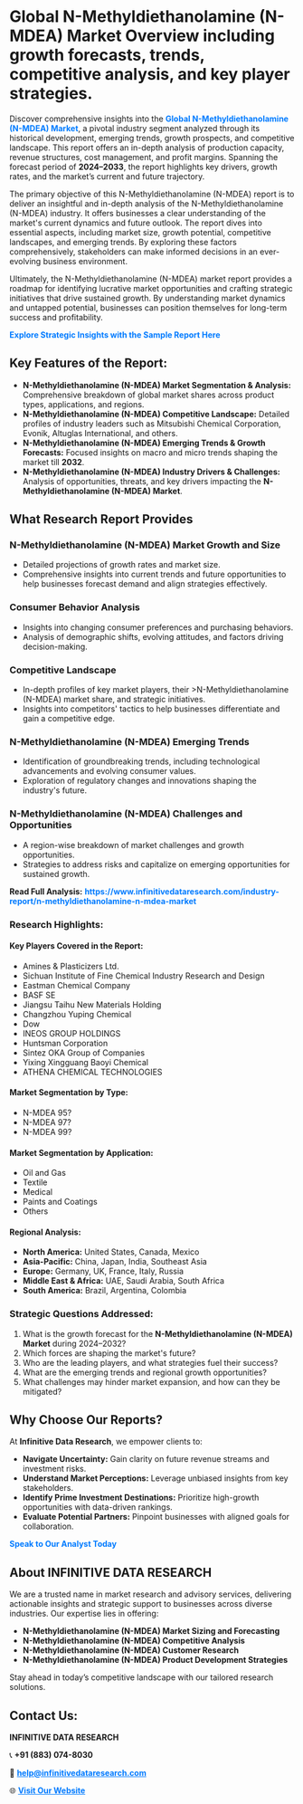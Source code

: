 <h1>Global N-Methyldiethanolamine (N-MDEA) Market Overview including growth forecasts, trends, competitive analysis, and key player strategies.</h1>
<p>
Discover comprehensive insights into the 
<a href="https://www.infinitivedataresearch.com/industry-report/n-methyldiethanolamine-n-mdea-market" rel="dofollow" style="color: #007BFF; text-decoration: none;"><strong>Global N-Methyldiethanolamine (N-MDEA) Market</strong></a>, a pivotal industry segment analyzed through its historical development, emerging trends, growth prospects, and competitive landscape. This report offers an in-depth analysis of production capacity, revenue structures, cost management, and profit margins. Spanning the forecast period of <strong>2024–2033</strong>, the report highlights key drivers, growth rates, and the market’s current and future trajectory.
</p>
<p>
The primary objective of this N-Methyldiethanolamine (N-MDEA) report is to deliver an insightful and in-depth analysis of the N-Methyldiethanolamine (N-MDEA) industry. It offers businesses a clear understanding of the market's current dynamics and future outlook. The report dives into essential aspects, including market size, growth potential, competitive landscapes, and emerging trends. By exploring these factors comprehensively, stakeholders can make informed decisions in an ever-evolving business environment.
</p>
<p>
Ultimately, the N-Methyldiethanolamine (N-MDEA) market report provides a roadmap for identifying lucrative market opportunities and crafting strategic initiatives that drive sustained growth. By understanding market dynamics and untapped potential, businesses can position themselves for long-term success and profitability.
</p>
<p>
<a href="https://www.infinitivedataresearch.com/request-sample/reportId=105249" style="color: #007BFF; text-decoration: none;"><strong>Explore Strategic Insights with the Sample Report Here</strong></a>
</p>

<h2>Key Features of the Report:</h2>
<ul>
<li><strong>N-Methyldiethanolamine (N-MDEA) Market Segmentation & Analysis:</strong> Comprehensive breakdown of global market shares across product types, applications, and regions.</li>
<li><strong>N-Methyldiethanolamine (N-MDEA) Competitive Landscape:</strong> Detailed profiles of industry leaders such as Mitsubishi Chemical Corporation, Evonik, Altuglas International, and others.</li>
<li><strong>N-Methyldiethanolamine (N-MDEA) Emerging Trends & Growth Forecasts:</strong> Focused insights on macro and micro trends shaping the market till <strong>2032</strong>.</li>
<li><strong>N-Methyldiethanolamine (N-MDEA) Industry Drivers & Challenges:</strong> Analysis of opportunities, threats, and key drivers impacting the <strong>N-Methyldiethanolamine (N-MDEA) Market</strong>.</li>
</ul>

<h2>What Research Report Provides</h2>
<h3>N-Methyldiethanolamine (N-MDEA) Market Growth and Size</h3>
<ul>
<li>Detailed projections of growth rates and market size.</li>
<li>Comprehensive insights into current trends and future opportunities to help businesses forecast demand and align strategies effectively.</li>
</ul>

<h3>Consumer Behavior Analysis</h3>
<ul>
<li>Insights into changing consumer preferences and purchasing behaviors.</li>
<li>Analysis of demographic shifts, evolving attitudes, and factors driving decision-making.</li>
</ul>

<h3>Competitive Landscape</h3>
<ul>
<li>In-depth profiles of key market players, their >N-Methyldiethanolamine (N-MDEA) market share, and strategic initiatives.</li>
<li>Insights into competitors' tactics to help businesses differentiate and gain a competitive edge.</li>
</ul>

<h3>N-Methyldiethanolamine (N-MDEA) Emerging Trends</h3>
<ul>
<li>Identification of groundbreaking trends, including technological advancements and evolving consumer values.</li>
<li>Exploration of regulatory changes and innovations shaping the industry's future.</li>
</ul>

<h3>N-Methyldiethanolamine (N-MDEA) Challenges and Opportunities</h3>
<ul>
<li>A region-wise breakdown of market challenges and growth opportunities.</li>
<li>Strategies to address risks and capitalize on emerging opportunities for sustained growth.</li>
</ul>
<p><strong>Read Full Analysis:</strong> <a href="https://www.infinitivedataresearch.com/industry-report/n-methyldiethanolamine-n-mdea-market" rel="dofollow" style="color: #007BFF; text-decoration: none;"><strong>https://www.infinitivedataresearch.com/industry-report/n-methyldiethanolamine-n-mdea-market</strong></a></p>
<h3>Research Highlights:</h3>
<h4>Key Players Covered in the Report:</h4>
<ul><li>Amines &amp; Plasticizers Ltd.</li><li>Sichuan Institute of Fine Chemical Industry Research and Design</li><li>Eastman Chemical Company</li><li>BASF SE</li><li>Jiangsu Taihu New Materials Holding</li><li>Changzhou Yuping Chemical</li><li>Dow</li><li>INEOS GROUP HOLDINGS</li><li>Huntsman Corporation</li><li>Sintez OKA Group of Companies</li><li>Yixing Xingguang Baoyi Chemical</li><li>ATHENA CHEMICAL TECHNOLOGIES</li></ul>
<h4>Market Segmentation by Type:</h4>
<ul><li>N-MDEA 95?</li><li>N-MDEA 97?</li><li>N-MDEA 99?</li></ul>
<h4>Market Segmentation by Application:</h4>
<ul><li>Oil and Gas</li><li>Textile</li><li>Medical</li><li>Paints and Coatings</li><li>Others</li></ul>

<h4>Regional Analysis:</h4>
<ul>
<li><strong>North America:</strong> United States, Canada, Mexico</li>
<li><strong>Asia-Pacific:</strong> China, Japan, India, Southeast Asia</li>
<li><strong>Europe:</strong> Germany, UK, France, Italy, Russia</li>
<li><strong>Middle East & Africa:</strong> UAE, Saudi Arabia, South Africa</li>
<li><strong>South America:</strong> Brazil, Argentina, Colombia</li>
</ul>

<h3>Strategic Questions Addressed:</h3>
<ol>
<li>What is the growth forecast for the <strong>N-Methyldiethanolamine (N-MDEA) Market</strong> during 2024–2032?</li>
<li>Which forces are shaping the market's future?</li>
<li>Who are the leading players, and what strategies fuel their success?</li>
<li>What are the emerging trends and regional growth opportunities?</li>
<li>What challenges may hinder market expansion, and how can they be mitigated?</li>
</ol>

<h2>Why Choose Our Reports?</h2>
<p>At <strong>Infinitive Data Research</strong>, we empower clients to:</p>
<ul>
<li><strong>Navigate Uncertainty:</strong> Gain clarity on future revenue streams and investment risks.</li>
<li><strong>Understand Market Perceptions:</strong> Leverage unbiased insights from key stakeholders.</li>
<li><strong>Identify Prime Investment Destinations:</strong> Prioritize high-growth opportunities with data-driven rankings.</li>
<li><strong>Evaluate Potential Partners:</strong> Pinpoint businesses with aligned goals for collaboration.</li>
</ul>
<p><a href="https://www.infinitivedataresearch.com/industry-report/n-methyldiethanolamine-n-mdea-market" rel="dofollow" style="color: #007BFF; text-decoration: none;"><strong>Speak to Our Analyst Today</strong></a></p>

<h2>About INFINITIVE DATA RESEARCH</h2>
<p>We are a trusted name in market research and advisory services, delivering actionable insights and strategic support to businesses across diverse industries. Our expertise lies in offering:</p>
<ul>
<li><strong>N-Methyldiethanolamine (N-MDEA) Market Sizing and Forecasting</strong></li>
<li><strong>N-Methyldiethanolamine (N-MDEA) Competitive Analysis</strong></li>
<li><strong>N-Methyldiethanolamine (N-MDEA) Customer Research</strong></li>
<li><strong>N-Methyldiethanolamine (N-MDEA) Product Development Strategies</strong></li>
</ul>
<p>Stay ahead in today’s competitive landscape with our tailored research solutions.</p>

<h2>Contact Us:</h2>
<p><strong>INFINITIVE DATA RESEARCH</strong></p>
<p>📞 <strong>+91 (883) 074-8030</strong></p>
<p>📧 <strong><a href="mailto:help@infinitivedataresearch.com" style="color: #007BFF;">help@infinitivedataresearch.com</a></strong></p>
<p>🌐 <strong><a href="https://www.infinitivedataresearch.com" rel="dofollow" style="color: #007BFF;">Visit Our Website</a></strong></p>